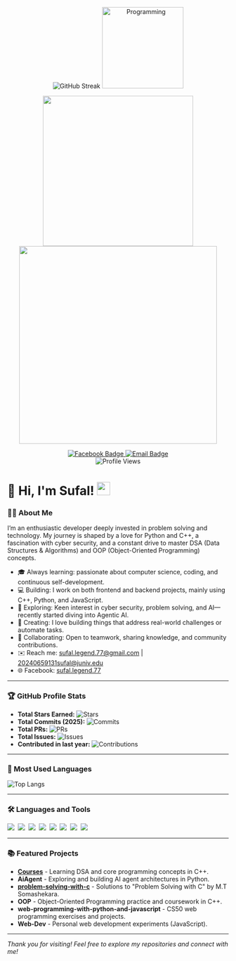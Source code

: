 <p align="center">
  <img src="https://streak-stats.demolab.com?user=sufal6785&theme=dark" alt="GitHub Streak" />
<!--   <img width="185" src="https://media.giphy.com/media/bGgsc5mWoryfgKBx1u/giphy.gif" alt="Coder"/> -->
<img src="https://media.giphy.com/media/du3J3cXyzhj75IOgvA/giphy.gif" width="185" alt="Programming"/>
</p>

<p align="center">
  <img width="342" src="https://github-readme-stats.vercel.app/api/top-langs/?username=sufal6785&layout=compact&theme=vision-friendly-dark" />
  <img width="450" src="https://github-readme-stats.vercel.app/api?username=sufal6785&show_icons=true&theme=dracula" />
</p>

<div id="header" align="center">
  <div id="badges">
<!--     <a href="https://www.linkedin.com/in/your-linkedin">
      <img src="https://img.shields.io/badge/LinkedIn-blue?style=for-the-badge&logo=linkedin&logoColor=white" alt="LinkedIn Badge"/>
    </a> -->
    <a href="https://www.facebook.com/sufal.legend.77">
      <img src="https://img.shields.io/badge/Facebook-1877F2?style=for-the-badge&logo=facebook&logoColor=white" alt="Facebook Badge"/>
    </a>
    <a href="mailto:sufal.legend.77@gmail.com">
      <img src="https://img.shields.io/badge/Email-D14836?style=for-the-badge&logo=gmail&logoColor=white" alt="Email Badge"/>
    </a>
  </div>
  <img src="https://komarev.com/ghpvc/?username=sufal6785&style=flat-square&color=blueviolet" alt="Profile Views"/>
</div>

<div align="left">
<h1>
  👋 Hi, I'm Sufal!
  <img src="https://media.giphy.com/media/hvRJCLFzcasrR4ia7z/giphy.gif" width="30px"/>
</h1>

### 👨‍💻 About Me

I’m an enthusiastic developer deeply invested in problem solving and technology. My journey is shaped by a love for Python and C++, a fascination with cyber security, and a constant drive to master DSA (Data Structures & Algorithms) and OOP (Object-Oriented Programming) concepts.

- 🎓 Always learning: passionate about computer science, coding, and continuous self-development.
- 💻 Building: I work on both frontend and backend projects, mainly using C++, Python, and JavaScript.
- 🧠 Exploring: Keen interest in cyber security, problem solving, and AI—recently started diving into Agentic AI.
- 🚀 Creating: I love building things that address real-world challenges or automate tasks.
- 🤝 Collaborating: Open to teamwork, sharing knowledge, and community contributions.
- ✉️ Reach me: sufal.legend.77@gmail.com | 20240659131sufal@juniv.edu
- 🌐 Facebook: [sufal.legend.77](https://www.facebook.com/sufal.legend.77)

---

### 🏆 GitHub Profile Stats

- **Total Stars Earned:** ![Stars](https://img.shields.io/github/stars/sufal6785?style=flat-square)
- **Total Commits (2025):** ![Commits](https://img.shields.io/github/commit-activity/y/sufal6785?style=flat-square)
- **Total PRs:** ![PRs](https://img.shields.io/github/issues-pr-closed/sufal6785?style=flat-square)
- **Total Issues:** ![Issues](https://img.shields.io/github/issues-closed/sufal6785?style=flat-square)
- **Contributed in last year:** ![Contributions](https://img.shields.io/github/contributions/2024/sufal6785?style=flat-square)

---

### 🚀 Most Used Languages

![Top Langs](https://github-readme-stats.vercel.app/api/top-langs/?username=sufal6785&layout=compact&theme=dark)

---

### 🛠️ Languages and Tools

<div>
  <img src="https://img.shields.io/badge/C++-00599C?style=for-the-badge&logo=c%2B%2B&logoColor=white"/>&nbsp;
  <img src="https://img.shields.io/badge/Python-3776AB?style=for-the-badge&logo=python&logoColor=white"/>&nbsp;
  <img src="https://img.shields.io/badge/C-00599C?style=for-the-badge&logo=c&logoColor=white"/>&nbsp;
  <img src="https://img.shields.io/badge/JavaScript-F7DF1E?style=for-the-badge&logo=JavaScript&logoColor=black"/>&nbsp;
  <img src="https://img.shields.io/badge/HTML5-E34F26?style=for-the-badge&logo=html5&logoColor=white"/>&nbsp;
  <img src="https://img.shields.io/badge/CSS3-1572B6?style=for-the-badge&logo=css3&logoColor=white"/>&nbsp;
  <img src="https://img.shields.io/badge/Git-F05032?style=for-the-badge&logo=git&logoColor=white"/>&nbsp;
  <img src="https://img.shields.io/badge/Visual_Studio_Code-0078D4?style=for-the-badge&logo=visual%20studio%20code&logoColor=white"/>&nbsp;
  <!-- Add more badges as you learn new tools! -->
</div>

---

### 📚 Featured Projects

- **[Courses](https://github.com/sufal6785/Courses)** - Learning DSA and core programming concepts in C++.
- **AiAgent** - Exploring and building AI agent architectures in Python.
- **[problem-solving-with-c](https://github.com/sufal6785/problem-solving-with-c)** - Solutions to "Problem Solving with C" by M.T Somashekara.
- **OOP** - Object-Oriented Programming practice and coursework in C++.
- **web-programming-with-python-and-javascript** - CS50 web programming exercises and projects.
- **Web-Dev** - Personal web development experiments (JavaScript).

---

*Thank you for visiting! Feel free to explore my repositories and connect with me!*
